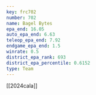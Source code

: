 ```yaml
---
key: frc702
number: 702
name: Bagel Bytes
epa_end: 16.05
auto_epa_end: 6.63
teleop_epa_end: 7.92
endgame_epa_end: 1.5
winrate: 0.5
district_epa_rank: 693
district_epa_percentile: 0.6152
type: Team
---
```

[[2024cala]]
